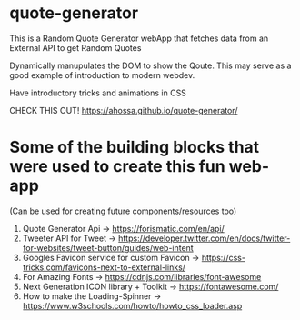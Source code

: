 # quote-generator

This is a Random Quote Generator webApp that fetches data from an External API to get Random Quotes

Dynamically manupulates the DOM to show the Qoute. This may serve as a good example of
introduction to modern webdev.

Have introductory tricks and animations in CSS


CHECK THIS OUT!
https://ahossa.github.io/quote-generator/


# Some of the building blocks that were used to create this fun web-app
(Can be used for creating future components/resources too)

1) Quote Generator Api -> https://forismatic.com/en/api/
2) Tweeter API for Tweet -> https://developer.twitter.com/en/docs/twitter-for-websites/tweet-button/guides/web-intent
3) Googles Favicon service for custom Favicon -> https://css-tricks.com/favicons-next-to-external-links/
4) For Amazing Fonts -> https://cdnjs.com/libraries/font-awesome
5) Next Generation ICON library + Toolkit -> https://fontawesome.com/
6) How to make the Loading-Spinner -> https://www.w3schools.com/howto/howto_css_loader.asp
